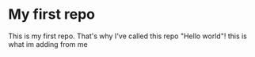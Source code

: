 # My first repo
This is my first repo. That's why I've called this repo "Hello world"!
this is what im adding from me
